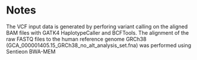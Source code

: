 # Notes

The VCF input data is generated by perforing variant calling on the aligned BAM files with GATK4 HaplotypeCaller and BCFTools. 
The alignment of the raw FASTQ files to the human reference genome GRCh38 (GCA_000001405.15_GRCh38_no_alt_analysis_set.fna) was performed using Sentieon BWA-MEM 
